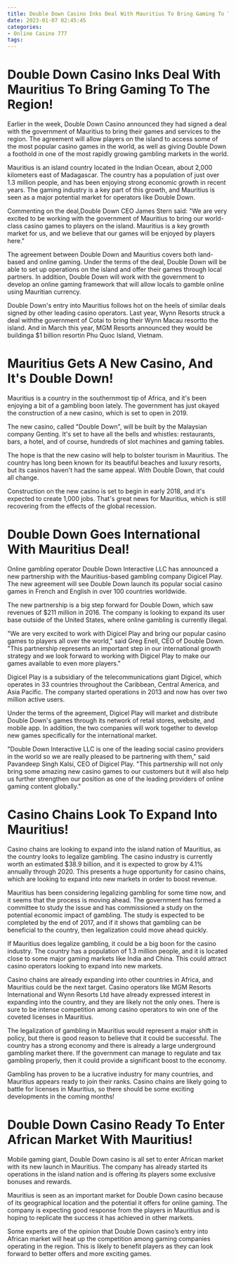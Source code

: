 ```yaml
---
title: Double Down Casino Inks Deal With Mauritius To Bring Gaming To The Region!
date: 2023-01-07 02:45:45
categories:
- Online Casino 777
tags:
---
```



#  Double Down Casino Inks Deal With Mauritius To Bring Gaming To The Region!

Earlier in the week, Double Down Casino announced they had signed a deal with the government of Mauritius to bring their games and services to the region. The agreement will allow players on the island to access some of the most popular casino games in the world, as well as giving Double Down a foothold in one of the most rapidly growing gambling markets in the world.

Mauritius is an island country located in the Indian Ocean, about 2,000 kilometers east of Madagascar. The country has a population of just over 1.3 million people, and has been enjoying strong economic growth in recent years. The gaming industry is a key part of this growth, and Mauritius is seen as a major potential market for operators like Double Down.

Commenting on the deal,Double Down CEO James Stern said: "We are very excited to be working with the government of Mauritius to bring our world-class casino games to players on the island. Mauritius is a key growth market for us, and we believe that our games will be enjoyed by players here."

The agreement between Double Down and Mauritius covers both land-based and online gaming. Under the terms of the deal, Double Down will be able to set up operations on the island and offer their games through local partners. In addition, Double Down will work with the government to develop an online gaming framework that will allow locals to gamble online using Mauritian currency.

Double Down's entry into Mauritius follows hot on the heels of similar deals signed by other leading casino operators. Last year, Wynn Resorts struck a deal withthe government of Cotai to bring their Wynn Macau resortto the island. And in March this year, MGM Resorts announced they would be buildinga $1 billion resortin Phu Quoc Island, Vietnam.

#  Mauritius Gets A New Casino, And It's Double Down!

Mauritius is a country in the southernmost tip of Africa, and it's been enjoying a bit of a gambling boon lately. The government has just okayed the construction of a new casino, which is set to open in 2019.

The new casino, called "Double Down", will be built by the Malaysian company Genting. It's set to have all the bells and whistles: restaurants, bars, a hotel, and of course, hundreds of slot machines and gaming tables.

The hope is that the new casino will help to bolster tourism in Mauritius. The country has long been known for its beautiful beaches and luxury resorts, but its casinos haven't had the same appeal. With Double Down, that could all change.

Construction on the new casino is set to begin in early 2018, and it's expected to create 1,000 jobs. That's great news for Mauritius, which is still recovering from the effects of the global recession.

#  Double Down Goes International With Mauritius Deal!

Online gambling operator Double Down Interactive LLC has announced a new partnership with the Mauritius-based gambling company Digicel Play. The new agreement will see Double Down launch its popular social casino games in French and English in over 100 countries worldwide.

The new partnership is a big step forward for Double Down, which saw revenues of $211 million in 2016. The company is looking to expand its user base outside of the United States, where online gambling is currently illegal.

"We are very excited to work with Digicel Play and bring our popular casino games to players all over the world," said Greg Enell, CEO of Double Down. "This partnership represents an important step in our international growth strategy and we look forward to working with Digicel Play to make our games available to even more players."

Digicel Play is a subsidiary of the telecommunications giant Digicel, which operates in 33 countries throughout the Caribbean, Central America, and Asia Pacific. The company started operations in 2013 and now has over two million active users.

Under the terms of the agreement, Digicel Play will market and distribute Double Down's games through its network of retail stores, website, and mobile app. In addition, the two companies will work together to develop new games specifically for the international market.

"Double Down Interactive LLC is one of the leading social casino providers in the world so we are really pleased to be partnering with them," said Pavandeep Singh Kalsi, CEO of Digicel Play. "This partnership will not only bring some amazing new casino games to our customers but it will also help us further strengthen our position as one of the leading providers of online gaming content globally."

#  Casino Chains Look To Expand Into Mauritius!

Casino chains are looking to expand into the island nation of Mauritius, as the country looks to legalize gambling. The casino industry is currently worth an estimated $38.9 billion, and it is expected to grow by 4.1% annually through 2020. This presents a huge opportunity for casino chains, which are looking to expand into new markets in order to boost revenue.

Mauritius has been considering legalizing gambling for some time now, and it seems that the process is moving ahead. The government has formed a committee to study the issue and has commissioned a study on the potential economic impact of gambling. The study is expected to be completed by the end of 2017, and if it shows that gambling can be beneficial to the country, then legalization could move ahead quickly.

If Mauritius does legalize gambling, it could be a big boon for the casino industry. The country has a population of 1.3 million people, and it is located close to some major gaming markets like India and China. This could attract casino operators looking to expand into new markets.

Casino chains are already expanding into other countries in Africa, and Mauritius could be the next target. Casino operators like MGM Resorts International and Wynn Resorts Ltd have already expressed interest in expanding into the country, and they are likely not the only ones. There is sure to be intense competition among casino operators to win one of the coveted licenses in Mauritius.

The legalization of gambling in Mauritius would represent a major shift in policy, but there is good reason to believe that it could be successful. The country has a strong economy and there is already a large underground gambling market there. If the government can manage to regulate and tax gambling properly, then it could provide a significant boost to the economy.

Gambling has proven to be a lucrative industry for many countries, and Mauritius appears ready to join their ranks. Casino chains are likely going to battle for licenses in Mauritius, so there should be some exciting developments in the coming months!

#  Double Down Casino Ready To Enter African Market With Mauritius!

Mobile gaming giant, Double Down casino is all set to enter African market with its new launch in Mauritius. The company has already started its operations in the island nation and is offering its players some exclusive bonuses and rewards.

Mauritius is seen as an important market for Double Down casino because of its geographical location and the potential it offers for online gaming. The company is expecting good response from the players in Mauritius and is hoping to replicate the success it has achieved in other markets.

Some experts are of the opinion that Double Down casino’s entry into African market will heat up the competition among gaming companies operating in the region. This is likely to benefit players as they can look forward to better offers and more exciting games.
